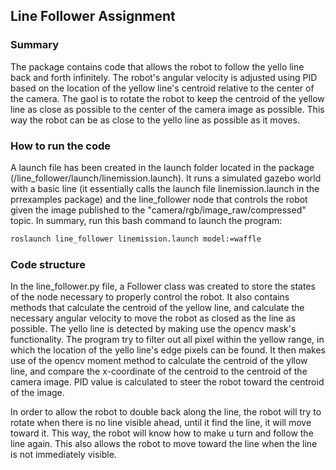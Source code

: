 ## Line Follower Assignment

### Summary ###
The package contains code that allows the robot to follow the yello line back and forth infinitely. The robot's angular velocity is adjusted using PID based on the location of the yellow line's centroid relative to the center of the camera. The gaol is to rotate the robot to keep the centroid of the yellow line as close as possible to the center of the camera image as possible. This way the robot can be as close to the yello line as possible as it moves. 

### How to run the code ###
A launch file has been created in the launch folder located in the package (/line_follower/launch/linemission.launch). It runs a simulated gazebo world with a basic line (it essentially calls the launch file linemission.launch in the prrexamples package) and the line_follower node that controls the robot given the image published to the "camera/rgb/image_raw/compressed" topic. In summary, run this bash command to launch the program:

```bash
roslaunch line_follower linemission.launch model:=waffle
```

### Code structure ###
In the line_follower.py file, a Follower class was created to store the states of the node necessary to properly control the robot. It also contains methods that calculate the centroid of the yellow line, and calculate the necessary angular velocity to move the robot as closed as the line as possible. The yello line is detected by making use the opencv mask's functionality. The program try to filter out all pixel within the yellow range, in which the location of the yello line's edge pixels can be found. It then makes use of the opencv moment method to calculate the centroid of the yllow line, and compare the x-coordinate of the centroid to the centroid of the camera image. PID value is calculated to steer the robot toward the centroid of the image. 

In order to allow the robot to double back along the line, the robot will try to rotate when there is no line visible ahead, until it find the line, it will move toward it. This way, the robot will know how to make u turn and follow the line again. This also allows the robot to move toward the line when the line is not immediately visible.